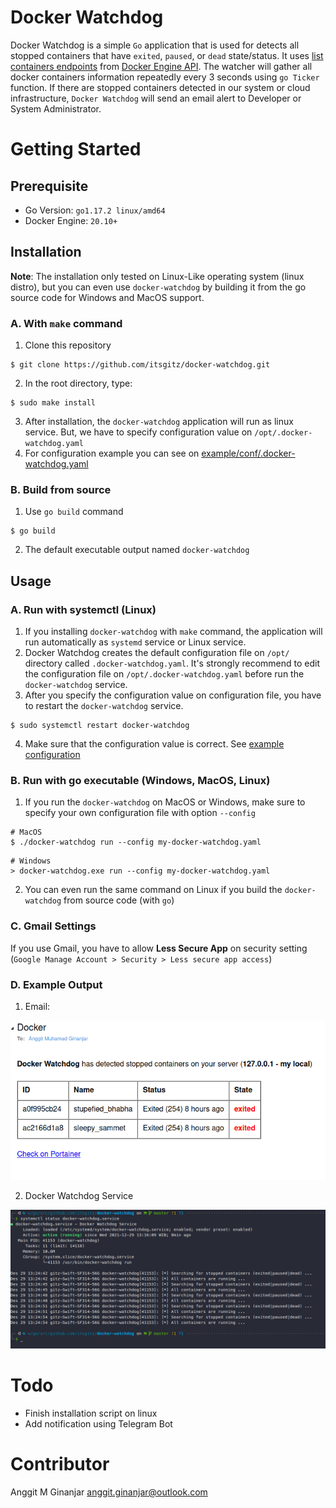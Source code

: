 # Docker Watchdog

Docker Watchdog is a simple `Go` application that is used for detects all stopped containers that have `exited`, `paused`, or `dead` state/status.
It uses [list containers endpoints](https://docs.docker.com/engine/api/v1.41/#operation/ContainerList) from
[Docker Engine API](https://docs.docker.com/engine/api/v1.41/#).
The watcher will gather all docker containers information repeatedly every 3 seconds using `go Ticker` function.
If there are stopped containers detected in our system or cloud infrastructure, `Docker Watchdog` will send an email alert to Developer or System Administrator.

# Getting Started

## Prerequisite
* Go Version: `go1.17.2 linux/amd64`
* Docker Engine: `20.10+`

## Installation

**Note**: The installation only tested on Linux-Like operating system (linux distro), but you can even use `docker-watchdog` by building it from the go source code for Windows and MacOS support.

### A. With `make` command
1. Clone this repository

```
$ git clone https://github.com/itsgitz/docker-watchdog.git
```

2. In the root directory, type:

```
$ sudo make install
```

3. After installation, the `docker-watchdog` application will run as linux service. But, we have to specify configuration value
on `/opt/.docker-watchdog.yaml`
4. For configuration example you can see on [example/conf/.docker-watchdog.yaml](./example/conf/.docker-watchdog.example.yaml)

### B. Build from source
1. Use `go build` command

```
$ go build
```

2. The default executable output named `docker-watchdog`

## Usage

### A. Run with systemctl (Linux)
1. If you installing `docker-watchdog` with `make` command, the application will run automatically as `systemd` service or Linux service.
2. Docker Watchdog creates the default configuration file on `/opt/` directory called `.docker-watchdog.yaml`. It's strongly
recommend to edit the configuration file on `/opt/.docker-watchdog.yaml` before run the `docker-watchdog` service.
3. After you specify the configuration value on configuration file, you have to restart the `docker-watchdog` service.

```
$ sudo systemctl restart docker-watchdog
```

4. Make sure that the configuration value is correct. See [example configuration](./example/conf/.docker-watchdog.example.yaml)

### B. Run with go executable (Windows, MacOS, Linux)

1. If you run the `docker-watchdog` on MacOS or Windows, make sure to specify your own configuration file with option `--config` 

```
# MacOS
$ ./docker-watchdog run --config my-docker-watchdog.yaml
```

```
# Windows
> docker-watchdog.exe run --config my-docker-watchdog.yaml
```

2. You can even run the same command on Linux if you build the `docker-watchdog` from source code (with `go`)

### C. Gmail Settings

If you use Gmail, you have to allow **Less Secure App** on security setting (`Google Manage Account > Security > Less secure app access`)

### D. Example Output

1. Email:

![alt text](./docs/images/docker-watchdog-email.png "Docker Watchdog - Email")

2. Docker Watchdog Service

![alt text](./docs/images/docker-watchdog-service.png "Docker Watchdog - Service")

# Todo

* Finish installation script on linux
* Add notification using Telegram Bot

# Contributor

Anggit M Ginanjar <anggit.ginanjar@outlook.com>
